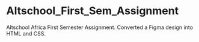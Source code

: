 # Altschool_First_Sem_Assignment
Altschool Africa First Semester Assignment.
Converted a Figma design into HTML and CSS.
